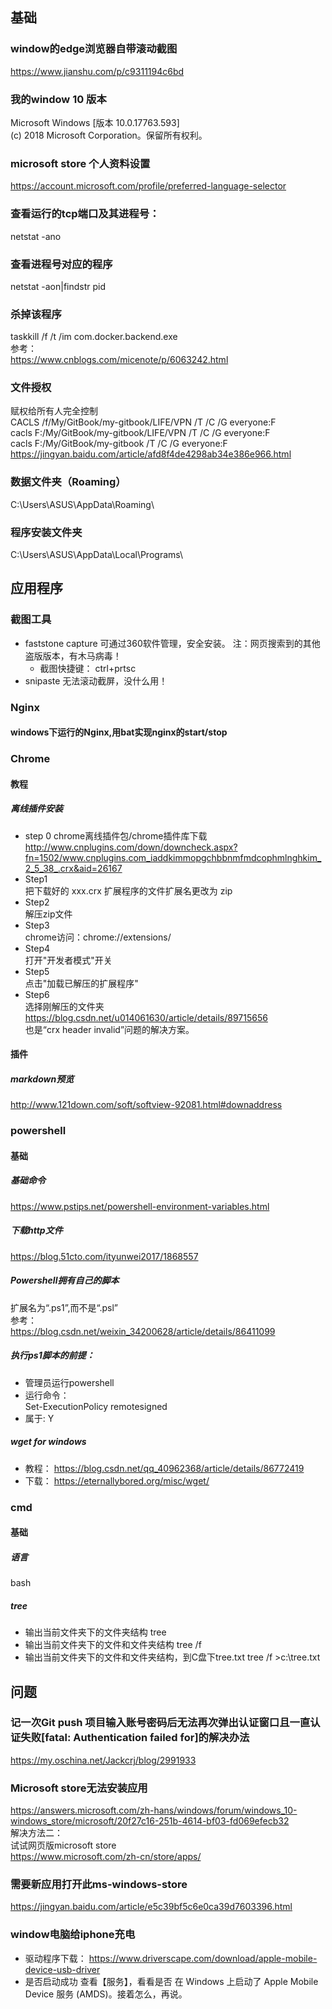 ## 基础
### window的edge浏览器自带滚动截图  
https://www.jianshu.com/p/c9311194c6bd  
### 我的window 10 版本  
Microsoft Windows [版本 10.0.17763.593]  
(c) 2018 Microsoft Corporation。保留所有权利。  
### microsoft store 个人资料设置  
https://account.microsoft.com/profile/preferred-language-selector  
### 查看运行的tcp端口及其进程号：  
netstat -ano  
### 查看进程号对应的程序  
netstat -aon|findstr pid  
### 杀掉该程序  
taskkill /f /t /im com.docker.backend.exe  
参考：  
https://www.cnblogs.com/micenote/p/6063242.html  
### 文件授权  
赋权给所有人完全控制  
CACLS /f/My/GitBook/my-gitbook/LIFE/VPN /T /C /G everyone:F  
cacls F:/My/GitBook/my-gitbook/LIFE/VPN /T /C /G everyone:F  
cacls F:/My/GitBook/my-gitbook /T /C /G everyone:F
https://jingyan.baidu.com/article/afd8f4de4298ab34e386e966.html  
### 数据文件夹（Roaming）
C:\Users\ASUS\AppData\Roaming\
### 程序安装文件夹
C:\Users\ASUS\AppData\Local\Programs\

## 应用程序

### 截图工具
+ faststone capture
可通过360软件管理，安全安装。
注：网页搜索到的其他盗版版本，有木马病毒！
    + 截图快捷键：
    ctrl+prtsc
+ snipaste
无法滚动截屏，没什么用！

### Nginx
#### windows下运行的Nginx,用bat实现nginx的start/stop

### Chrome
#### 教程
##### 离线插件安装 
+ step 0
chrome离线插件包/chrome插件库下载  
http://www.cnplugins.com/down/downcheck.aspx?fn=1502/www.cnplugins.com_iaddkimmopgchbbnmfmdcophmlnghkim_2_5_38_.crx&aid=26167   
+ Step1  
把下载好的 xxx.crx 扩展程序的文件扩展名更改为 zip  
+ Step2  
解压zip文件  
+ Step3  
chrome访问：chrome://extensions/  
+ Step4  
打开"开发者模式"开关  
+ Step5  
点击"加载已解压的扩展程序"  
+ Step6  
选择刚解压的文件夹   
https://blog.csdn.net/u014061630/article/details/89715656  
也是“crx header invalid”问题的解决方案。
#### 插件  
##### markdown预览  
http://www.121down.com/soft/softview-92081.html#downaddress  

### powershell
#### 基础
##### 基础命令  
https://www.pstips.net/powershell-environment-variables.html  
##### 下载http文件  
https://blog.51cto.com/ityunwei2017/1868557  
##### Powershell拥有自己的脚本  
扩展名为“.ps1”,而不是“.psl”  
参考：  
https://blog.csdn.net/weixin_34200628/article/details/86411099  
##### 执行ps1脚本的前提：  
+ 管理员运行powershell  
+ 运行命令：  
Set-ExecutionPolicy remotesigned  
+ 属于: Y  
##### wget for windows
+ 教程：
https://blog.csdn.net/qq_40962368/article/details/86772419
+ 下载：
https://eternallybored.org/misc/wget/

### cmd
#### 基础
##### 语言
bash
##### tree
+ 输出当前文件夹下的文件夹结构
tree 
+ 输出当前文件夹下的文件和文件夹结构
tree /f
+ 输出当前文件夹下的文件和文件夹结构，到C盘下tree.txt
tree /f >c:\tree.txt

## 问题
### 记一次Git push 项目输入账号密码后无法再次弹出认证窗口且一直认证失败[fatal: Authentication failed for]的解决办法  
https://my.oschina.net/Jackcrj/blog/2991933  
### Microsoft store无法安装应用  
https://answers.microsoft.com/zh-hans/windows/forum/windows_10-windows_store/microsoft/20f27c16-251b-4614-bf03-fd069efecb32  
解决方法二：  
试试网页版microsoft store  
https://www.microsoft.com/zh-cn/store/apps/  
### 需要新应用打开此ms-windows-store  
https://jingyan.baidu.com/article/e5c39bf5c6e0ca39d7603396.html  
### window电脑给iphone充电
+ 驱动程序下载：
https://www.driverscape.com/download/apple-mobile-device-usb-driver
+ 是否启动成功
查看【服务】，看看是否 在 Windows 上启动了
Apple Mobile Device 服务 (AMDS)。接着怎么，再说。